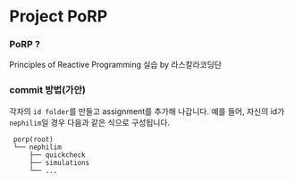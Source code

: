 Project PoRP
=============


### PoRP ?

Principles of Reactive Programming 실습 by 라스칼라코딩단

### commit 방법(가안)

각자의 `id folder`를 만들고 assignment를 추가해 나갑니다. 예를 들어, 자신의 id가 `nephilim`일 경우 다음과 같은 식으로 구성됩니다.

     porp(root)
     └── nephilim
         ├── quickcheck
         ├── simulations
         └── ...



